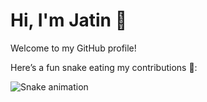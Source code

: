 # Hi, I'm Jatin 👋

Welcome to my GitHub profile!

Here’s a fun snake eating my contributions 🐍:

![Snake animation](https://jat1ndh1man/jat1ndh1man/snake-dark.svg)
